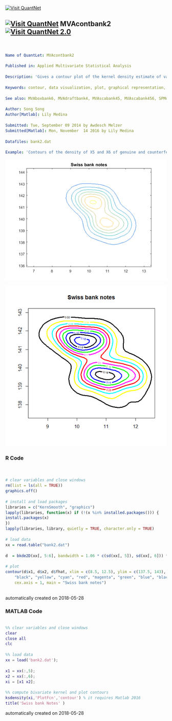 [<img src="https://github.com/QuantLet/Styleguide-and-FAQ/blob/master/pictures/banner.png" width="888" alt="Visit QuantNet">](http://quantlet.de/)

## [<img src="https://github.com/QuantLet/Styleguide-and-FAQ/blob/master/pictures/qloqo.png" alt="Visit QuantNet">](http://quantlet.de/) **MVAcontbank2** [<img src="https://github.com/QuantLet/Styleguide-and-FAQ/blob/master/pictures/QN2.png" width="60" alt="Visit QuantNet 2.0">](http://quantlet.de/)

```yaml


Name of QuantLet: MVAcontbank2

Published in: Applied Multivariate Statistical Analysis

Description: 'Gives a contour plot of the kernel density estimate of variables X5 and X6 of the Swiss bank notes.'

Keywords: contour, data visualization, plot, graphical representation, financial, density, descriptive, descriptive-statistics, empirical, kde, kernel, smoothing, visualization

See also: MVAboxbank6, MVAdraftbank4, MVAscabank45, MVAscabank456, SPMdenepatri, SPMkdeconstruct, SPMkernel

Author: Song Song
Author[Matlab]: Lily Medina

Submitted: Tue, September 09 2014 by Awdesch Melzer
Submitted[Matlab]: Mon, November  14 2016 by Lily Medina

Datafiles: bank2.dat

Example: 'Contours of the density of X5 and X6 of genuine and counterfeit bank notes.'

```

![Picture1](MCAcontbank2_matlab.png)

![Picture2](MVAcontbank2_1.png)

### R Code
```r


# clear variables and close windows
rm(list = ls(all = TRUE))
graphics.off()

# install and load packages
libraries = c("KernSmooth", "graphics")
lapply(libraries, function(x) if (!(x %in% installed.packages())) {
install.packages(x)
})
lapply(libraries, library, quietly = TRUE, character.only = TRUE)

# load data
xx = read.table("bank2.dat")

d  = bkde2D(xx[, 5:6], bandwidth = 1.06 * c(sd(xx[, 5]), sd(xx[, 6])) * 200^(-1/5))

# plot
contour(d$x1, d$x2, d$fhat, xlim = c(8.5, 12.5), ylim = c(137.5, 143), col = c("blue", 
    "black", "yellow", "cyan", "red", "magenta", "green", "blue", "black"), lwd = 3, 
    cex.axis = 1, main = "Swiss bank notes")
	
```

automatically created on 2018-05-28

### MATLAB Code
```matlab

%% clear variables and close windows
clear
close all
clc

%% load data
xx = load('bank2.dat');

x1 = xx(:,5);
x2 = xx(:,6);
xi = [x1 x2];

%% compute bivariate kernel and plot contours
ksdensity(xi,'PlotFcn','contour') % it requires Matlab 2016
title('Swiss bank Notes' )

```

automatically created on 2018-05-28